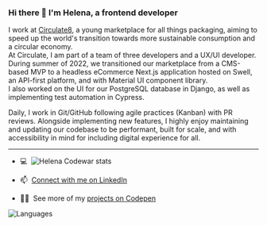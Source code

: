 ### Hi there 👋 I'm Helena, a frontend developer

I work at [Circulate8](https://www.circulate8.com/), a young marketplace for all things packaging, aiming to speed up the world's transition towards more sustainable consumption and a circular economy. <br>
At Circulate, I am part of a team of three developers and a UX/UI developer. During summer of 2022, we transitioned our marketplace from a CMS-based MVP to a headless eCommerce Next.js application hosted on Swell, an API-first platform, and with Material UI component library. <br>I also worked on the UI for our PostgreSQL database in Django, as well as implementing test automation in Cypress.

Daily, I work in Git/GitHub following agile practices (Kanban) with PR reviews. Alongside implementing new features, I highly enjoy maintaining and updating our codebase to be performant, built for scale, and with accessibility in mind for including digital experience for all.
 
<hr>

- 💻&nbsp; ![Helena Codewar stats](https://www.codewars.com/users/Helena-p/badges/small)

- 📫&nbsp; [Connect with me on LinkedIn](https://www.linkedin.com/in/helenaplantin/)

- 👩‍💻&nbsp; See more of my [projects on Codepen](https://codepen.io/helena-p)

![Languages](https://wakatime.com/share/@Helena_p/3e81d817-7e07-4377-81d7-b1cf84cf0f02.svg)
